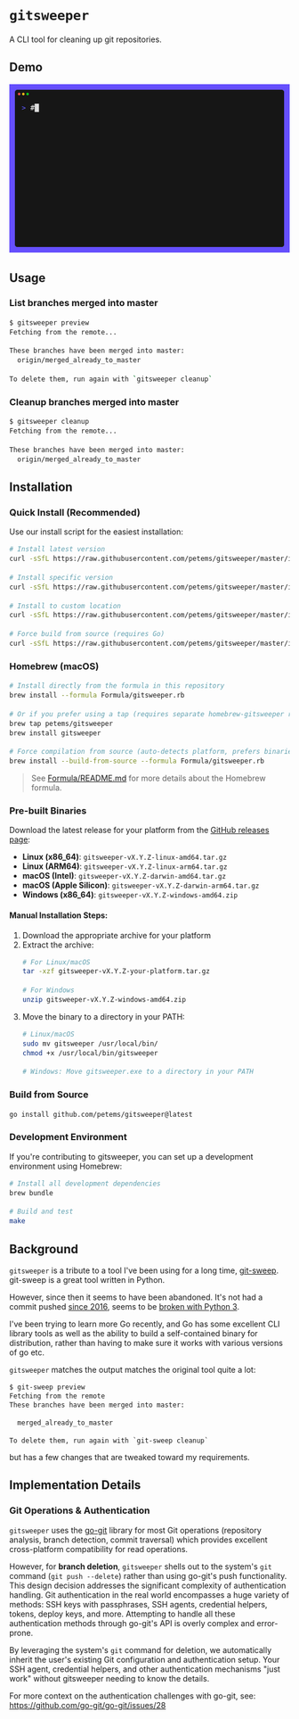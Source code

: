 # `gitsweeper`

A CLI tool for cleaning up git repositories.

## Demo

![gitsweeper demo](demo.gif)

## Usage

### List branches merged into master

```bash
$ gitsweeper preview
Fetching from the remote...

These branches have been merged into master:
  origin/merged_already_to_master

To delete them, run again with `gitsweeper cleanup`
```

### Cleanup branches merged into master

```bash
$ gitsweeper cleanup
Fetching from the remote...

These branches have been merged into master:
  origin/merged_already_to_master
```

## Installation

### Quick Install (Recommended)

Use our install script for the easiest installation:

```bash
# Install latest version
curl -sSfL https://raw.githubusercontent.com/petems/gitsweeper/master/install.sh | sh

# Install specific version
curl -sSfL https://raw.githubusercontent.com/petems/gitsweeper/master/install.sh | sh -s v0.1.0

# Install to custom location
curl -sSfL https://raw.githubusercontent.com/petems/gitsweeper/master/install.sh | sh -s -- -b /usr/local/bin

# Force build from source (requires Go)
curl -sSfL https://raw.githubusercontent.com/petems/gitsweeper/master/install.sh | sh -s -- -f
```

### Homebrew (macOS)

```bash
# Install directly from the formula in this repository
brew install --formula Formula/gitsweeper.rb

# Or if you prefer using a tap (requires separate homebrew-gitsweeper repository)
brew tap petems/gitsweeper
brew install gitsweeper

# Force compilation from source (auto-detects platform, prefers binaries for speed)
brew install --build-from-source --formula Formula/gitsweeper.rb
```

> See [Formula/README.md](Formula/README.md) for more details about the Homebrew formula.

### Pre-built Binaries

Download the latest release for your platform from the [GitHub releases page](https://github.com/petems/gitsweeper/releases):

- **Linux (x86_64)**: `gitsweeper-vX.Y.Z-linux-amd64.tar.gz`
- **Linux (ARM64)**: `gitsweeper-vX.Y.Z-linux-arm64.tar.gz`
- **macOS (Intel)**: `gitsweeper-vX.Y.Z-darwin-amd64.tar.gz`
- **macOS (Apple Silicon)**: `gitsweeper-vX.Y.Z-darwin-arm64.tar.gz`
- **Windows (x86_64)**: `gitsweeper-vX.Y.Z-windows-amd64.zip`

#### Manual Installation Steps:

1. Download the appropriate archive for your platform
2. Extract the archive:
   ```bash
   # For Linux/macOS
   tar -xzf gitsweeper-vX.Y.Z-your-platform.tar.gz
   
   # For Windows
   unzip gitsweeper-vX.Y.Z-windows-amd64.zip
   ```
3. Move the binary to a directory in your PATH:
   ```bash
   # Linux/macOS
   sudo mv gitsweeper /usr/local/bin/
   chmod +x /usr/local/bin/gitsweeper
   
   # Windows: Move gitsweeper.exe to a directory in your PATH
   ```

### Build from Source

```bash
go install github.com/petems/gitsweeper@latest
```

### Development Environment

If you're contributing to gitsweeper, you can set up a development environment using Homebrew:

```bash
# Install all development dependencies
brew bundle

# Build and test
make
```

## Background

`gitsweeper` is a tribute to a tool I've been using for a long time, [git-sweep](b.com/arc90/git-sweep). git-sweep is a great tool written in Python.

However, since then it seems to have been abandoned. It's not had a commit pushed [since 2016](https://github.com/arc90/git-sweep/commit/d7522b4de1dbc85570ec36b82bc155a4fa371b5e), seems to be [broken with Python 3](https://github.com/arc90/git-sweep/issues/44).

I've been trying to learn more Go recently, and Go has some excellent CLI library tools as well as the ability to build a self-contained binary for distribution, rather than having to make sure it works with various versions of go etc.

`gitsweeper` matches the output matches the original tool quite a lot:

```
$ git-sweep preview
Fetching from the remote
These branches have been merged into master:

  merged_already_to_master

To delete them, run again with `git-sweep cleanup`
```

but has a few changes that are tweaked toward my requirements.

## Implementation Details

### Git Operations & Authentication

`gitsweeper` uses the [go-git](https://github.com/go-git/go-git) library for most Git operations (repository analysis, branch detection, commit traversal) which provides excellent cross-platform compatibility for read operations.

However, for **branch deletion**, `gitsweeper` shells out to the system's `git` command (`git push --delete`) rather than using go-git's push functionality. This design decision addresses the significant complexity of authentication handling. Git authentication in the real world encompasses a huge variety of methods: SSH keys with passphrases, SSH agents, credential helpers, tokens, deploy keys, and more. Attempting to handle all these authentication methods through go-git's API is overly complex and error-prone.

By leveraging the system's `git` command for deletion, we automatically inherit the user's existing Git configuration and authentication setup. Your SSH agent, credential helpers, and other authentication mechanisms "just work" without gitsweeper needing to know the details.

For more context on the authentication challenges with go-git, see: https://github.com/go-git/go-git/issues/28
